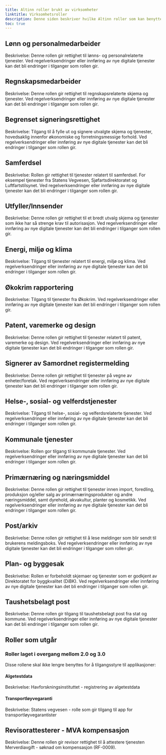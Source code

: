 ```yaml
---
title: Altinn roller brukt av virksomheter
linktitle: Virksomhetsroller
description: Denne siden beskriver hvilke Altinn roller som kan benyttes for å gi en bruker tilgang til en applikasjon på vegne av en virksomhet
toc: true
---
```


## Lønn og personalmedarbeider
Beskrivelse: Denne rollen gir rettighet til lønns- og personalrelaterte tjenester. Ved regelverksendringer eller innføring av nye digitale tjenester kan det bli endringer i tilganger som rollen gir.

## Regnskapsmedarbeider
Beskrivelse: Denne rollen gir rettighet til regnskapsrelaterte skjema og tjenester. Ved regelverksendringer eller innføring av nye digitale tjenester kan det bli endringer i tilganger som rollen gir.

## Begrenset signeringsrettighet
Beskrivelse: Tilgang til å fylle ut og signere utvalgte skjema og tjenester, hovedsaklig innenfor økonomiske og forretningsmessige forhold. Ved regelverksendringer eller innføring av nye digitale tjenester kan det bli endringer i tilganger som rollen gir.

## Samferdsel
Beskrivelse: Rollen gir rettighet til tjenester relatert til samferdsel. For eksempel tjenester fra Statens Vegvesen, Sjøfartsdirektoratet og Luftfartstilsynet. Ved regelverksendringer eller innføring av nye digitale tjenester kan det bli endringer i tilganger som rollen gir.

## Utfyller/Innsender
Beskrivelse: Denne rollen gir rettighet til et bredt utvalg skjema og tjenester som ikke har så strenge krav til autorisasjon. Ved regelverksendringer eller innføring av nye digitale tjenester kan det bli endringer i tilganger som rollen gir.

## Energi, miljø og klima
Beskrivelse: Tilgang til tjenester relatert til energi, miljø og klima. Ved regelverksendringer eller innføring av nye digitale tjenester kan det bli endringer i tilganger som rollen gir.

## Økokrim rapportering
Beskrivelse: Tilgang til tjenester fra Økokrim. Ved regelverksendringer eller innføring av nye digitale tjenester kan det bli endringer i tilganger som rollen gir.

## Patent, varemerke og design
Beskrivelse: Denne rollen gir rettighet til tjenester relatert til patent, varemerke og design. Ved regelverksendringer eller innføring av nye digitale tjenester kan det bli endringer i tilganger som rollen gir.

## Signerer av Samordnet registermelding
Beskrivelse: Denne rollen gir rettighet til tjenester på vegne av enheter/foretak. Ved regelverksendringer eller innføring av nye digitale tjenester kan det bli endringer i tilganger som rollen gir.

## Helse-, sosial- og velferdstjenester
Beskrivelse: Tilgang til helse-, sosial- og velferdsrelaterte tjenester. Ved regelverksendringer eller innføring av nye digitale tjenester kan det bli endringer i tilganger som rollen gir.

## Kommunale tjenester
Beskrivelse: Rollen gor tilgang til kommunale tjenester. Ved regelverksendringer eller innføring av nye digitale tjenester kan det bli endringer i tilganger som rollen gir.

## Primærnæring og næringsmiddel
Beskrivelse: Denne rollen gir rettighet til tjenester innen import, foredling, produksjon og/eller salg av primærnæringsprodukter og andre næringsmiddel, samt dyrehold, akvakultur, planter og kosmetikk. Ved regelverksendringer eller innføring av nye digitale tjenester kan det bli endringer i tilganger som rollen gir.

## Post/arkiv
Beskrivelse: Denne rollen gir rettighet til å lese meldinger som blir sendt til brukerens meldingsboks. Ved regelverksendringer eller innføring av nye digitale tjenester kan det bli endringer i tilganger som rollen gir.

## Plan- og byggesak
Beskrivelse: Rollen er forbeholdt skjemaer og tjenester som er godkjent av Direktoratet for byggkvalitet (DiBK). Ved regelverksendringer eller innføring av nye digitale tjenester kan det bli endringer i tilganger som rollen gir.

## Taushetsbelagt post
 Beskrivelse: Denne rollen gir tilgang til taushetsbelagt post fra stat og kommune. Ved regelverksendringer eller innføring av nye digitale tjenester kan det bli endringer i tilganger som rollen gir.


 ## Roller som utgår
 
 ### Roller laget i overgang mellom 2.0 og 3.0
 Disse rollene skal ikke lengre benyttes for å tilgangsstyre til applikasjoner: 
 #### Algetestdata
Beskrivelse: Havforskningsinstituttet - registrering av algetestdata
#### Transportløyvegaranti
 Beskrivelse: Statens vegvesen - rolle som gir tilgang til app for transportløyvegarantister
 ## Revisorattesterer - MVA kompensasjon
Beskrivelse: Denne rollen gir revisor rettighet til å attestere tjenesten Merverdiavgift - søknad om kompensasjon (RF-0009).

